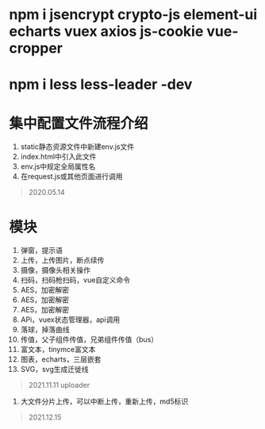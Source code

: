 # npm i jsencrypt crypto-js element-ui echarts vuex axios js-cookie vue-cropper
# npm i less less-leader -dev

# 集中配置文件流程介绍
1. static静态资源文件中新建env.js文件
2. index.html中引入此文件
3. env.js中规定全局属性名
4. 在request.js或其他页面进行调用
> 2020.05.14
# 模块
1. 弹窗，提示语
2. 上传，上传图片，断点续传
3. 摄像，摄像头相关操作
4. 扫码，扫码枪扫码，vue自定义命令
5. AES，加密解密
6. AES，加密解密
7. AES，加密解密
8. APi，vuex状态管理器，api调用
9. 落球，掉落曲线
10. 传值，父子组件传值，兄弟组件传值（bus）
11. 富文本，tinymce富文本
12. 图表，echarts，三层嵌套
13. SVG，svg生成迁徙线
> 2021.11.11
> uploader
1. 大文件分片上传，可以中断上传，重新上传，md5标识
> 2021.12.15
